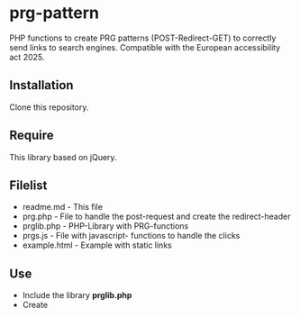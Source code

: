 # prg-pattern
PHP functions to create PRG patterns (POST-Redirect-GET) to correctly send links to search engines. Compatible with the European accessibility act 2025.

## Installation
Clone this repository.

## Require
This library based on jQuery.

## Filelist

- readme.md - This file
- prg.php - File to handle the post-request and create the redirect-header
- prglib.php - PHP-Library with PRG-functions
- prgs.js - File with javascript- functions to handle the clicks
- example.html - Example with static links

## Use

- Include the library **prglib.php**
- Create
